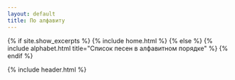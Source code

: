 ```yaml
---
layout: default
title: По алфавиту
---
```


{% if site.show_excerpts %}
  {% include home.html %}
{% else %}
  {% include alphabet.html title="Список песен в алфавитном порядке" %}
{% endif %}

{% include header.html %}
